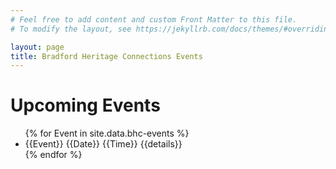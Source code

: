 ```yaml
---
# Feel free to add content and custom Front Matter to this file.
# To modify the layout, see https://jekyllrb.com/docs/themes/#overriding-theme-defaults

layout: page
title: Bradford Heritage Connections Events
---
```


# Upcoming Events

<ul>
    {% for Event in site.data.bhc-events %}
    <li>
        {{Event}}
        {{Date}} {{Time}}
        {{details}}
   </li>
    {% endfor %}
</ul>

